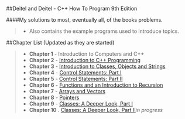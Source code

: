 ##Deitel and Deitel - C++ How To Program 9th Edition

####My solutions to most, eventually all, of the books problems.
> - Also contains the example programs used to introduce topics.

##Chapter List (Updated as they are started)

> - **Chapter 1** - Introduction to Computers and C++
> - **Chapter 2** - [Introduction to C++ Programming](https://github.com/siidney/Cpp-How-To-Program-9E/tree/master/Chapter02)
> - **Chapter 3** - [Introduction to Classes, Objects and Strings](https://github.com/siidney/Cpp-How-To-Program-9E/tree/master/Chapter03)
> - **Chapter 4** - [Control Statements: Part I](https://github.com/siidney/Cpp-How-To-Program-9E/tree/master/Chapter04)
> - **Chapter 5** - [Control Statements: Part II](https://github.com/siidney/Cpp-How-To-Program-9E/tree/master/Chapter05)
> - **Chapter 6** - [Functions and an Introduction to Recursion](https://github.com/siidney/Cpp-How-To-Program-9E/tree/master/Chapter06)
> - **Chapter 7** - [Arrays and Vectors](https://github.com/siidney/Cpp-How-To-Program-9E/tree/master/Chapter07)
> - **Chapter 8** - [Pointers](https://github.com/siidney/Cpp-How-To-Program-9E/tree/master/Chapter08)
> - **Chapter 9** - [Classes: A Deeper Look, Part I](https://github.com/siidney/Cpp-How-To-Program-9E/tree/master/Chapter09)
> - **Chapter 10** . [Classes: A Deeper Look, Part II](https://github.com/siidney/Cpp-How-To-Program-9E/tree/master/Chapter10)*in progress*
